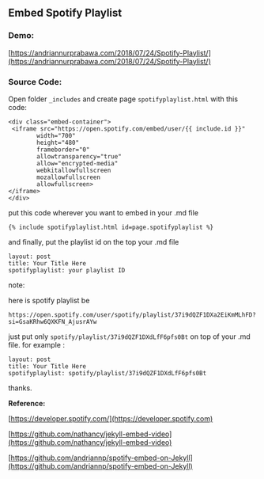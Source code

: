 ## Embed Spotify Playlist

### Demo:

[https://andriannurprabawa.com/2018/07/24/Spotify-Playlist/](https://andriannurprabawa.com/2018/07/24/Spotify-Playlist/)

### Source Code:

Open folder `_includes` and create page `spotifyplaylist.html` with this code:

```
<div class="embed-container">
 <iframe src="https://open.spotify.com/embed/user/{{ include.id }}" 
        width="700" 
        height="480" 
        frameborder="0" 
        allowtransparency="true"
        allow="encrypted-media"
        webkitallowfullscreen
        mozallowfullscreen
        allowfullscreen>
</iframe>
</div>
```

put this code wherever you want to embed in your .md file

```
{% include spotifyplaylist.html id=page.spotifyplaylist %}
```

and finally, put the playlist id on the top your .md file

```
layout: post
title: Your Title Here
spotifyplaylist: your playlist ID
```

note: 

here is spotify playlist be 
```
https://open.spotify.com/user/spotify/playlist/37i9dQZF1DXa2EiKmMLhFD?si=GsaKRhw6QXKFN_AjusrAYw
```

just put only `spotify/playlist/37i9dQZF1DXdLfF6pfs0Bt` on top of your .md file. for example :

```
layout: post
title: Your Title Here
spotifyplaylist: spotify/playlist/37i9dQZF1DXdLfF6pfs0Bt
```

thanks.


**Reference:**

[https://developer.spotify.com/](https://developer.spotify.com)

[https://github.com/nathancy/jekyll-embed-video](https://github.com/nathancy/jekyll-embed-video)

[https://github.com/andriannp/spotify-embed-on-Jekyll](https://github.com/andriannp/spotify-embed-on-Jekyll)

